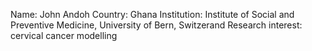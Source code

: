 Name: John Andoh
Country: Ghana
Institution: Institute of Social and Preventive Medicine, University of Bern, Switzerand
Research interest: cervical cancer modelling
